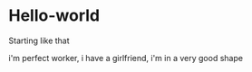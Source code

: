 # Hello-world
Starting like that

i'm perfect worker, i have a girlfriend, i'm in a very good shape
